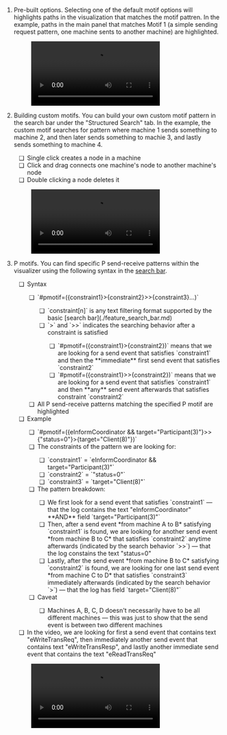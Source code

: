 <style>
	ul li {
		padding-left: 0.5em;
	}
	ul li::marker {
		content: attr(data-icon);
		font-size: 1em;
	}
</style>

1. Pre-built options. Selecting one of the default motif options will highlights paths in the visualization that matches the motif pattren. In the example, paths in the main panel that matches Motif 1 (a simple sending request pattern, one machine sents to another machine) are highlighted.

	<figure class="video_container">
		<video controls="true" allowfullscreen="true">
			<source src="https://github.com/p-org/peasy-ide-vscode/assets/137958518/5ebf79af-af52-4c4c-8e63-42d1ae75b5fe" type="video/mp4"/>
		</video>
	</figure>

2. Building custom motifs. You can build your own custom motif pattern in the search bar under the "Structured Search" tab. In the example, the custom motif searches for pattern where machine 1 sends something to machine 2, and then later sends something to machie 3, and lastly sends something to machine 4.
	<ul>
		<li data-icon="❑">Single click creates a node in a machine</li>
		<li data-icon="❑">Click and drag connects one machine's node to another machine's node</li>
		<li data-icon="❑">Double clicking a node deletes it</li>
	</ul>

	<figure class="video_container">
		<video controls="true" allowfullscreen="true">
			<source src="https://github.com/p-org/peasy-ide-vscode/assets/137958518/8123613c-7cec-4aac-ac52-6de02d2cca21" type="video/mp4"/>
		</video>
	</figure>

3. P motifs. You can find specific P send-receive patterns within the visualizer using the following syntax in the [search bar](./feature_search_bar.md).
	<ul>
		<li data-icon="❑">Syntax</li>
		<ul>
			<li data-icon="❑">`#pmotif=({constraint1}>{constraint2}>>{constraint3}...)`</li>
			<ul>
				<li data-icon="❑">`constraint[n]` is any text filtering format supported by the basic [search bar](./feature_search_bar.md)</li>
				<li data-icon="❑">`>` and `>>` indicates the searching behavior after a constraint is satisfied</li>
				<ul>
					<li data-icon="❑">
						`#pmotif=({constraint1}>{constraint2})` means that we are looking for a send event that satisfies `constraint1` and then the **immediate** first send event that satisfies `constraint2`
					</li>
					<li data-icon="❑">
						`#pmotif=({constraint1}>>{constraint2})` means that we are looking for a send event that satisfies `constraint1` and then **any** send event afterwards that satisfies constraint `constraint2`
					</li>
				</ul>
			</ul>
			<li data-icon="❑">All P send-receive patterns matching the specified P motif are highlighted</li>
		</ul>
		<li data-icon="❑">Example</li>
		<ul>
			<li data-icon="❑">`#pmotif=({eInformCoordinator && target="Participant(3)"}>>{"status=0"}>{target="Client(8)"})`</li>
			<li data-icon="❑">The constraints of the pattern we are looking for:</li>
			<ul>
				<li data-icon="❑">`constraint1` = `eInformCoordinator && target="Participant(3)"`</li>
				<li data-icon="❑">`constraint2` = `"status=0"`</li>
				<li data-icon="❑">`constraint3` = `target="Client(8)"`</li>
			</ul>
			<li data-icon="❑">The pattern breakdown:</li>
			<ul>
				<li data-icon="❑">We first look for a send event that satisfies `constraint1` — that the log contains the text "eInformCoordinator" **AND** field `target="Participant(3)"`</li>
				<li data-icon="❑">Then, after a send event *from machine A to B* satisfying `constraint1` is found, we are looking for another send event *from machine B to C* that satisfies `constraint2` anytime afterwards (indicated by the search behavior `>>`) — that the log constains the text "status=0"</li>
				<li data-icon="❑">Lastly, after the send event *from machine B to C* satisfying `constraint2` is found, we are looking for one last send event *from machine C to D* that satisfies `constraint3` immediately afterwards (indicated by the search behavior `>`) — that the log has field `target="Client(8)"`</li>
			</ul>
			<li data-icon="❑">Caveat</li>
			<ul>
				<li data-icon="❑">Machines A, B, C, D doesn't necessarily have to be all different machines — this was just to show that the send event is between two different machines</li>
			</ul>
		</ul>
		<li data-icon="❑">
			In the video, we are looking for first a send event that contains text "eWriteTransReq", then immediately another send event that contains text "eWriteTransResp", and lastly another immediate send event that contains the text "eReadTransReq"
		</li>
	</ul>

	<figure class="video_container">
		<video controls="true" allowfullscreen="true">
			<source src="../../videos/trace-visualizer/p_motif.mp4" type="video/mp4"/>
		</video>
	</figure>
